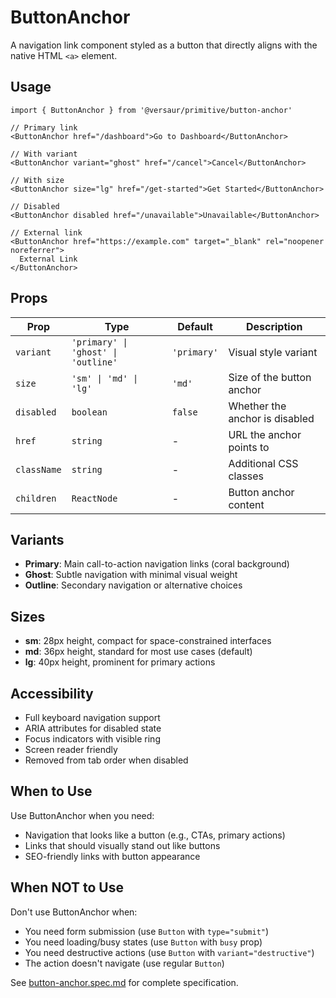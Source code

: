 # ButtonAnchor

A navigation link component styled as a button that directly aligns with the native HTML `<a>`
element.

## Usage

```tsx
import { ButtonAnchor } from '@versaur/primitive/button-anchor'

// Primary link
<ButtonAnchor href="/dashboard">Go to Dashboard</ButtonAnchor>

// With variant
<ButtonAnchor variant="ghost" href="/cancel">Cancel</ButtonAnchor>

// With size
<ButtonAnchor size="lg" href="/get-started">Get Started</ButtonAnchor>

// Disabled
<ButtonAnchor disabled href="/unavailable">Unavailable</ButtonAnchor>

// External link
<ButtonAnchor href="https://example.com" target="_blank" rel="noopener noreferrer">
  External Link
</ButtonAnchor>
```

## Props

| Prop        | Type                                | Default     | Description                    |
| ----------- | ----------------------------------- | ----------- | ------------------------------ |
| `variant`   | `'primary' \| 'ghost' \| 'outline'` | `'primary'` | Visual style variant           |
| `size`      | `'sm' \| 'md' \| 'lg'`              | `'md'`      | Size of the button anchor      |
| `disabled`  | `boolean`                           | `false`     | Whether the anchor is disabled |
| `href`      | `string`                            | -           | URL the anchor points to       |
| `className` | `string`                            | -           | Additional CSS classes         |
| `children`  | `ReactNode`                         | -           | Button anchor content          |

## Variants

- **Primary**: Main call-to-action navigation links (coral background)
- **Ghost**: Subtle navigation with minimal visual weight
- **Outline**: Secondary navigation or alternative choices

## Sizes

- **sm**: 28px height, compact for space-constrained interfaces
- **md**: 36px height, standard for most use cases (default)
- **lg**: 40px height, prominent for primary actions

## Accessibility

- Full keyboard navigation support
- ARIA attributes for disabled state
- Focus indicators with visible ring
- Screen reader friendly
- Removed from tab order when disabled

## When to Use

Use ButtonAnchor when you need:

- Navigation that looks like a button (e.g., CTAs, primary actions)
- Links that should visually stand out like buttons
- SEO-friendly links with button appearance

## When NOT to Use

Don't use ButtonAnchor when:

- You need form submission (use `Button` with `type="submit"`)
- You need loading/busy states (use `Button` with `busy` prop)
- You need destructive actions (use `Button` with `variant="destructive"`)
- The action doesn't navigate (use regular `Button`)

See [button-anchor.spec.md](./button-anchor.spec.md) for complete specification.
